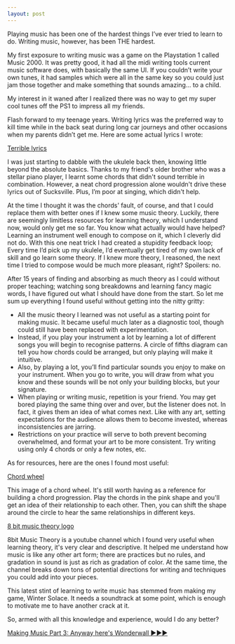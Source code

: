 ```yaml
---
layout: post
---
```

Playing music has been one of the hardest things I’ve ever tried to learn to do. Writing music, however, has been THE hardest.

My first exposure to writing music was a game on the Playstation 1 called Music 2000. It was pretty good, it had all the midi writing tools current music software does, with basically the same UI. If you couldn’t write your own tunes, it had samples which were all in the same key so you could just jam those together and make something that sounds amazing... to a child.

My interest in it waned after I realized there was no way to get my super cool tunes off the PS1 to impress all my friends.

Flash forward to my teenage years. Writing lyrics was the preferred way to kill time while in the back seat during long car journeys and other occasions when my parents didn’t get me. Here are some actual lyrics I wrote: 

[Terrible lyrics](/images/lyrics.png)

I was just starting to dabble with the ukulele back then, knowing little beyond the absolute basics. Thanks to my friend's older brother who was a stellar piano player, I learnt some chords that didn't sound terrible in combination. However, a neat chord progression alone wouldn't drive these lyrics out of Sucksville. Plus, I’m poor at singing, which didn't help.

At the time I thought it was the chords' fault, of course, and that I could replace them with better ones if I knew some music theory. Luckily, there are seemingly limitless resources for learning theory, which I understand now, would only get me so far.
You know what actually would have helped? Learning an instrument well enough to compose on it, which I cleverly did not do. With this one neat trick I had created a stupidity feedback loop; Every time I’d pick up my ukulele, I’d eventually get tired of my own lack of skill and go learn some theory. If I knew more theory, I reasoned, the next time I tried to compose would be much more pleasant, right? Spoilers: no.

After 15 years of finding and absorbing as much theory as I could without proper teaching; watching song breakdowns and learning fancy magic words, I have figured out what I should have done from the start. So let me sum up everything I found useful without getting into the nitty gritty: 

* All the music theory I learned was not useful as a starting point for making music. It became useful much later as a diagnostic tool, though could still have been replaced with experimentation.
* Instead, if you play your instrument a lot by learning a lot of different songs you will begin to recognise patterns. A circle of fifths diagram can tell you how chords could be arranged, but only playing will make it intuitive.
* Also, by playing a lot, you’ll find particular sounds you enjoy to make on your instrument. When you go to write, you will draw from what you know and these sounds will be not only your building blocks, but your signature.
* When playing or writing music, repetition is your friend. You may get bored playing the same thing over and over, but the listener does not. In fact, it gives them an idea of what comes next. Like with any art, setting expectations for the audience allows them to become invested, whereas inconsistencies are jarring.
* Restrictions on your practice will serve to both prevent becoming overwhelmed, and format your art to be more consistent. Try writing using only 4 chords or only a few notes, etc.

As for resources, here are the ones I found most useful: 

[Chord wheel](/images/chord-wheel.jpg)

This image of a chord wheel. It's still worth having as a reference for building a chord progression. Play the chords in the pink shape and you'll get an idea of their relationship to each other. Then, you can shift the shape around the circle to hear the same relationships in different keys. 

[8 bit music theory logo](/images/8-bit-theory.jpg)

8bit Music Theory is a youtube channel which I found very useful when learning theory, it's very clear and descriptive. It helped me understand how music is like any other art form; there are practices but no rules, and gradation in sound is just as rich as gradation of color. At the same time, the channel breaks down tons of potential directions for writing and techniques you could add into your pieces.

This latest stint of learning to write music has stemmed from making my game, Winter Solace. It needs a soundtrack at some point, which is enough to motivate me to have another crack at it.

So, armed with all this knowledge and experience, would I do any better? 

[Making Music Part 3: Anyway here's Wonderwall ▶▶▶](p3.com)